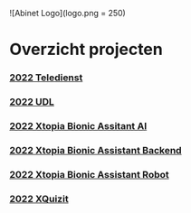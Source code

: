 ![Abinet Logo](logo.png = 250)

# Overzicht projecten                                                                         

### [2022 Teledienst](https://github.com/AbinetVives/teledienst)

### [2022 UDL](https://github.com/AbinetVives/udl)

### [2022 Xtopia Bionic Assitant AI](https://github.com/AbinetVives/xtopia-bionic-assistant-ai)
### [2022 Xtopia Bionic Assistant Backend](https://github.com/AbinetVives/xtopia-bionic-assistant-backend)
### [2022 Xtopia Bionic Assistant Robot](https://github.com/AbinetVives/xtopia-bionic-assistant-robot)

### [2022 XQuizit](https://github.com/AbinetVives/xQuizIT)
